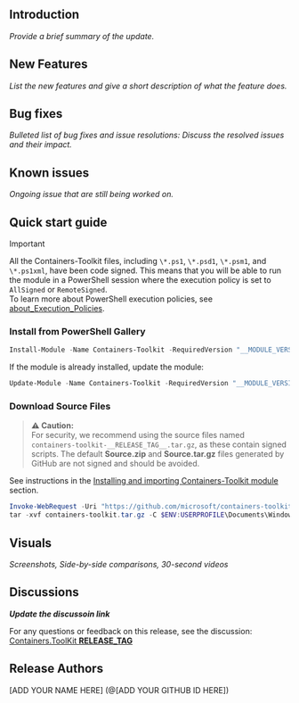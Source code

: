 ## Introduction

_Provide a brief summary of the update._

## New Features

_List the new features and give a short description of what the feature does._

## Bug fixes

_Bulleted list of bug fixes and issue resolutions: Discuss the resolved issues and their impact._

## Known issues

_Ongoing issue that are still being worked on._

## Quick start guide

> [!IMPORTANT]  
> All the Containers-Toolkit files, including `\*.ps1`, `\*.psd1`, `\*.psm1`, and `\*.ps1xml`, have been
> code signed. This means that you will be able to run the module in a PowerShell session
> where the execution policy is set to `AllSigned` or `RemoteSigned`.  
> To learn more about PowerShell execution policies, see [about_Execution_Policies](https://go.microsoft.com/fwlink/?LinkID=135170).

### Install from PowerShell Gallery

```PowerShell
Install-Module -Name Containers-Toolkit -RequiredVersion "__MODULE_VERSION__" __ALLOW_PRERELEASE__
```

If the module is already installed, update the module:

```PowerShell
Update-Module -Name Containers-Toolkit -RequiredVersion "__MODULE_VERSION__" __ALLOW_PRERELEASE__
```

### Download Source Files

> **⚠️ Caution:**  
> For security, we recommend using the source files named `containers-toolkit-__RELEASE_TAG__.tar.gz`, as these contain signed scripts.
> The default **Source.zip** and **Source.tar.gz** files generated by GitHub are not signed and should be avoided.

See instructions in the [Installing and importing Containers-Toolkit module](../../README.md#download-source-files) section.

```PowerShell
Invoke-WebRequest -Uri "https://github.com/microsoft/containers-toolkit/releases/download/__RELEASE_TAG__/containers-toolkit-__RELEASE_TAG__.tar.gz" -OutFile "containers-toolkit.tar.gz"
tar -xvf containers-toolkit.tar.gz -C $ENV:USERPROFILE\Documents\WindowsPowerShell\Modules
```

## Visuals

_Screenshots, Side-by-side comparisons, 30-second videos_

## Discussions

_**Update the discussoin link**_

For any questions or feedback on this release, see the discussion: [Containers.ToolKit **__RELEASE_TAG__**](<LINK-TO-VERSION-DISCUSSION>)

## Release Authors

[ADD YOUR NAME HERE] (@[ADD YOUR GITHUB ID HERE])
